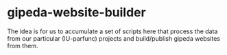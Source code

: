 
gipeda-website-builder
======================


The idea is for us to accumulate a set of scripts here that 
process the data from our particular (IU-parfunc) projects
and build/publish gipeda websites from them.
